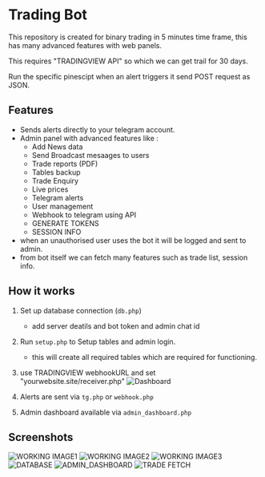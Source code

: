 # Trading Bot

This repository is created for binary trading in 5 minutes time frame, this has many advanced features with web panels.

This requires "TRADINGVIEW API" so which we can get trail for 30 days. 

Run the specific pinescipt when an alert triggers it send POST request as JSON.

## Features
- Sends alerts directly to your telegram account. 
- Admin panel with advanced features like :
  	- Add News data
  	- Send Broadcast mesaages to users 
	- Trade reports (PDF)
   	- Tables backup
   	- Trade Enquiry
   	- Live prices
	- Telegram alerts
	- User management
 	- Webhook to telegram using API
    - GENERATE TOKENS
    - SESSION INFO 
- when an unauthorised user uses the bot it will be logged and sent to admin.
- from bot itself we can fetch many features such as trade list, session info.

## How it works
1. Set up database connection (`db.php`)
   	- add server deatils and bot token and admin chat id 

2. Run `setup.php` to Setup tables and admin login.
   	- this will create all required tables which are required for functioning.

3. use TRADINGVIEW webhookURL and set "yourwebsite.site/receiver.php" 
![Dashboard](images/webhook.png)

4. Alerts are sent via `tg.php` or `webhook.php`
5. Admin dashboard available via `admin_dashboard.php`

## Screenshots
![WORKING IMAGE1](images/1.png)
![WORKING IMAGE2](images/2.png)
![WORKING IMAGE3](images/3.png)
![DATABASE](images/SQL.png)
![ADMIN_DASHBOARD](images/ADMIN_DASHBOARD.png)
![TRADE FETCH](images/trade_fetch.png)

